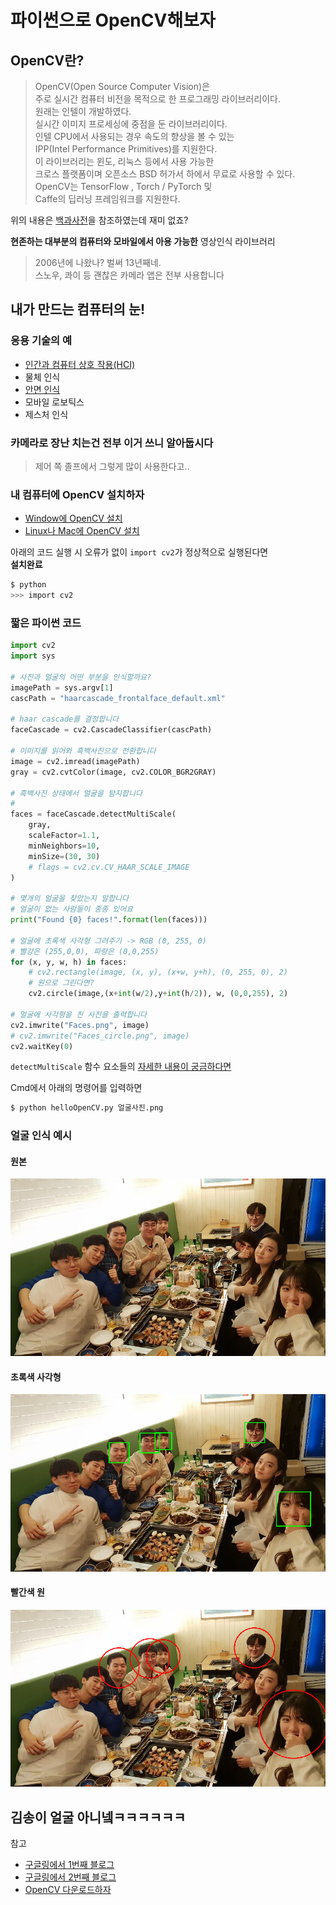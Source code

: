 # 파이썬으로 OpenCV해보자

## OpenCV란?
> OpenCV(Open Source Computer Vision)은   
주로 실시간 컴퓨터 비전을 목적으로 한 프로그래밍 라이브러리이다.  
>  원래는 인텔이 개발하였다.   
실시간 이미지 프로세싱에 중점을 둔 라이브러리이다.  
인텔 CPU에서 사용되는 경우 속도의 향상을 볼 수 있는   
IPP(Intel Performance Primitives)를 지원한다.   
> 이 라이브러리는 윈도, 리눅스 등에서 사용 가능한   
크로스 플랫폼이며 오픈소스 BSD 허가서 하에서 무료로 사용할 수 있다.  
> OpenCV는 TensorFlow , Torch / PyTorch 및  
Caffe의 딥러닝 프레임워크를 지원한다.

위의 내용은 [백과사전](https://ko.wikipedia.org/wiki/OpenCV)을 참조하였는데 재미 없죠?  

**현존하는 대부분의 컴퓨터와 모바일에서 아용 가능한** 영상인식 라이브러리
> 2006년에 나왔나? 벌써 13년째네.  
> 스노우, 콰이 등 괜찮은 카메라 앱은 전부 사용합니다

## 내가 만드는 컴퓨터의 눈!

### 응용 기술의 예

* [인간과 컴퓨터 상호 작용(HCI)](https://ko.wikipedia.org/wiki/%EC%9D%B8%EA%B0%84-%EC%BB%B4%ED%93%A8%ED%84%B0_%EC%83%81%ED%98%B8%EC%9E%91%EC%9A%A9)
* 물체 인식
* [안면 인식](https://ko.wikipedia.org/wiki/%EC%95%88%EB%A9%B4_%EC%9D%B8%EC%8B%9D_%EC%8B%9C%EC%8A%A4%ED%85%9C)
* 모바일 로보틱스
* 제스처 인식

### 카메라로 장난 치는건 전부 이거 쓰니 알아둡시다
> 제어 쪽 졸프에서 그렇게 많이 사용한다고..

### 내 컴퓨터에 OpenCV 설치하자
* [Window에 OpenCV 설치](https://docs.opencv.org/3.4.3/d5/de5/tutorial_py_setup_in_windows.html)
* [Linux나 Mac에 OpenCV 설치](https://docs.opencv.org/4.0.0-beta/d2/de6/tutorial_py_setup_in_ubuntu.html)

아래의 코드 실행 시 오류가 없이 ```import cv2```가 정상적으로 실행된다면  
**설치완료**
```bash
$ python
>>> import cv2
```

### 짧은 파이썬 코드
```python
import cv2
import sys

# 사진과 얼굴의 어떤 부분을 인식할까요?
imagePath = sys.argv[1]
cascPath = "haarcascade_frontalface_default.xml"

# haar cascade를 결정합니다
faceCascade = cv2.CascadeClassifier(cascPath)

# 이미지를 읽어와 흑백사진으로 전환합니다
image = cv2.imread(imagePath)
gray = cv2.cvtColor(image, cv2.COLOR_BGR2GRAY)

# 흑백사진 상태에서 얼굴을 탐지합니다
# 
faces = faceCascade.detectMultiScale(
    gray,
    scaleFactor=1.1,
    minNeighbors=10,
    minSize=(30, 30)
    # flags = cv2.cv.CV_HAAR_SCALE_IMAGE
)

# 몇개의 얼굴을 찾았는지 말합니다
# 얼굴이 없는 사람들이 종종 있어요
print("Found {0} faces!".format(len(faces)))

# 얼굴에 초록색 사각형 그려주기 -> RGB (0, 255, 0)
# 빨강은 (255,0,0), 파랑은 (0,0,255)
for (x, y, w, h) in faces:
    # cv2.rectangle(image, (x, y), (x+w, y+h), (0, 255, 0), 2)
    # 원으로 그린다면?
    cv2.circle(image,(x+int(w/2),y+int(h/2)), w, (0,0,255), 2)

# 얼굴에 사각형을 친 사진을 출력합니다
cv2.imwrite("Faces.png", image)
# cv2.imwrite("Faces_circle.png", image)
cv2.waitKey(0)
```
`detectMultiScale` 함수 요소들의  [자세한 내용이 궁금하다면](https://docs.opencv.org/2.4/modules/objdetect/doc/cascade_classification.html#cascadeclassifier-detectmultiscale)

Cmd에서 아래의 명령어를 입력하면 
```bash
$ python helloOpenCV.py 얼굴사진.png 
```
### 얼굴 인식 예시
#### 원본
![원본사진](face_detection.jpeg)

#### 초록색 사각형
![사각형 opencv](Faces.png)
#### 빨간색 원
![원 opencv](Faces_circle.png)

## 김송이 얼굴 아니넼ㅋㅋㅋㅋㅋㅋ

참고
* [구글링에서 1번째 블로그](https://realpython.com/face-recognition-with-python/)
* [구글링에서 2번째 블로그](https://towardsdatascience.com/face-recognition-for-beginners-a7a9bd5eb5c2)
* [OpenCV 다운로드하자](https://nicewoong.github.io/development/2018/01/04/setting-opencv-dev/)